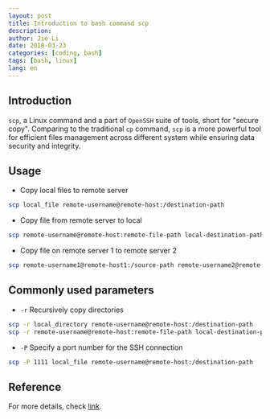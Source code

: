 ```yaml
---
layout: post
title: Introduction to bash command scp
description: 
author: Jie Li
date: 2018-03-23
categories: [coding, bash]
tags: [bash, linux]
lang: en
---
```


## Introduction
`scp`, a Linux command and a part of `OpenSSH` suite of tools, short for "secure copy". Comparing to the traditional `cp` command, `scp` is a more powerful tool for efficient files management across different system while ensuring data security and integrity.

## Usage
- Copy local files to remote server
```bash
scp local_file remote-username@remote-host:/destination-path
```

- Copy file from remote server to local
```bash
scp remote-username@remote-host:remote-file-path local-destination-path
```

- Copy file on remote server 1 to remote server 2
```bash
scp remote-username1@remote-host1:/source-path remote-username2@remote-host2:/destination-path
```

## Commonly used parameters
- `-r` Recursively copy directories
```bash
scp -r local_directory remote-username@remote-host:/destination-path
scp -r remote-username@remote-host:remote-file-path local-destination-path
```

- `-P` Specify a port number for the SSH connection
```bash
scp -P 1111 local_file remote-username@remote-host:/destination-path
```

## Reference
For more details, check [link](https://linuxtools-rst.readthedocs.io/zh_CN/latest/tool/scp.html).
